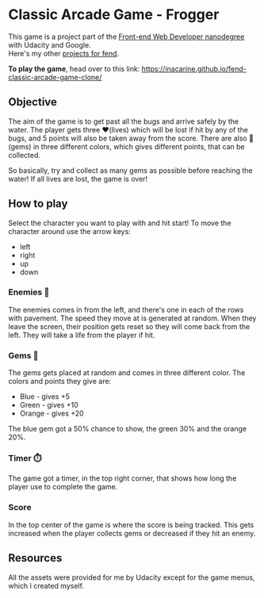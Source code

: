# Classic Arcade Game - Frogger
This game is a project part of the [Front-end Web Developer nanodegree](https://eu.udacity.com/course/front-end-web-developer-nanodegree--nd001) with Udacity and Google.  
Here's my other [projects for fend](https://inacarine.github.io/fend).

**To play the game**, head over to this link: https://inacarine.github.io/fend-classic-arcade-game-clone/

## Objective
The aim of the game is to get past all the bugs and arrive safely by the water. The player gets three ❤️(lives) which will be lost if hit by any of the bugs, and 5 points will also be taken away from the score. There are also 💎(gems) in three different colors, which gives different points, that can be collected.

So basically, try and collect as many gems as possible before reaching the water! If all lives are lost, the game is over!

## How to play
Select the character you want to play with and hit start! To move the character around use the arrow keys:

- left
- right
- up
- down

### Enemies 🐞
The enemies comes in from the left, and there's one in each of the rows with pavement. The speed they move at is generated at random. When they leave the screen, their position gets reset so they will come back from the left. They will take a life from the player if hit.

### Gems 💎
The gems gets placed at random and comes in three different color. The colors and points they give are:
- Blue - gives +5
- Green - gives +10
- Orange - gives +20

The blue gem got a 50% chance to show, the green 30% and the orange 20%.

### Timer ⏱️
The game got a timer, in the top right corner, that shows how long the player use to complete the game.

### Score
In the top center of the game is where the score is being tracked. This gets increased when the player collects gems or decreased if they hit an enemy.

## Resources
All the assets were provided for me by Udacity except for the game menus, which I created myself.
